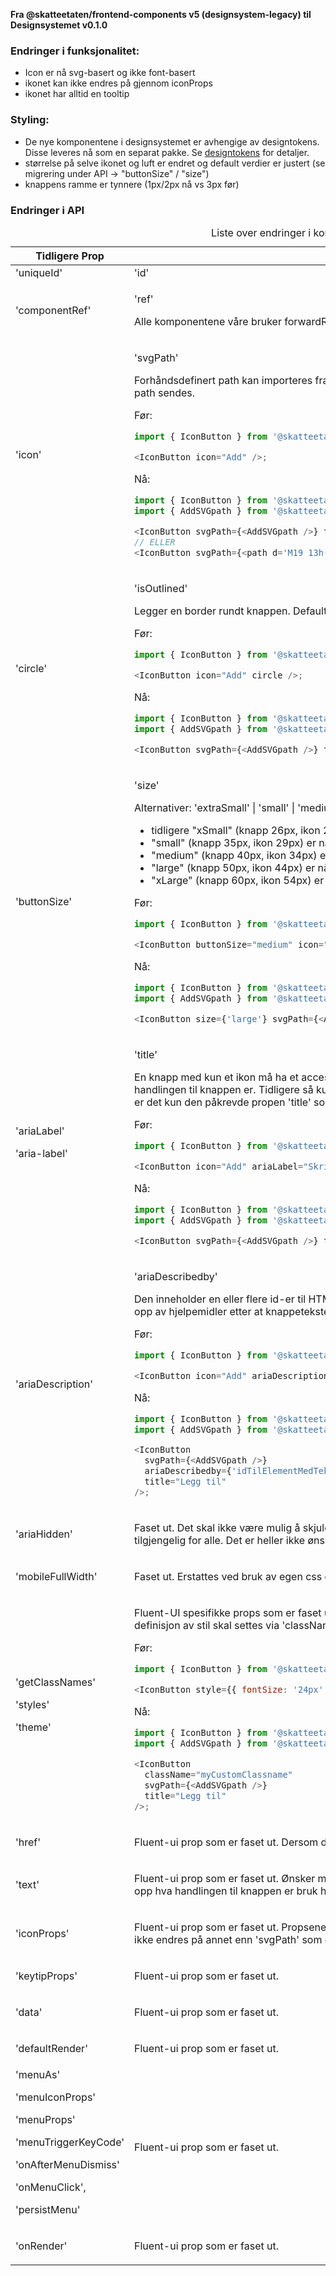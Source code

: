 **Fra @skatteetaten/frontend-components v5 (designsystem-legacy) til Designsystemet v0.1.0**

### Endringer i funksjonalitet:

- Icon er nå svg-basert og ikke font-basert
- ikonet kan ikke endres på gjennom iconProps
- ikonet har alltid en tooltip

### Styling:

- De nye komponentene i designsystemet er avhengige av designtokens. Disse leveres nå som en separat pakke. Se [designtokens](#section-designtokens-deprecated) for detaljer.
- størrelse på selve ikonet og luft er endret og default verdier er justert
  (se migrering under API → "buttonSize" / "size")
- knappens ramme er tynnere (1px/2px nå vs 3px før)

### Endringer i API

<div className="migration-tabell">
<table>
<caption>Liste over endringer i komponent-api'et</caption>
<thead><tr><th>Tidligere Prop</th><th>Alternativ</th></tr></thead>
<tbody>
<tr>
<td>'uniqueId'</td>
<td>'id'
</td>
</tr>
<tr>
<td>'componentRef'</td>
<td>

'ref'

Alle komponentene våre bruker forwardRef. For komponent sendes 'ref' til &lt;button&gt;-elementet.

</td>
</tr>
<tr>
<td>'icon'</td>
<td>

'svgPath'

Forhåndsdefinert path kan importeres fra @skatteetaten/ds-icons pakke. Alternativt kan custom path sendes.

Før:

```javascript static
import { IconButton } from '@skatteetaten/frontend-components/IconButton';

<IconButton icon="Add" />;
```

Nå:

```js static
import { IconButton } from '@skatteetaten/ds-buttons';
import { AddSVGpath } from '@skatteetaten/ds-icons';

<IconButton svgPath={<AddSVGpath />} title='Legg til' />
// ELLER
<IconButton svgPath={<path d='M19 13h-6v6h-2v-6H5v-2h6V5h2v6h6v2Z' />} title='Legg til' />
```

</td>
</tr>
<tr>
<td>'circle'</td>
<td>

'isOutlined'

Legger en border rundt knappen. Default er false.

Før:

```javascript static
import { IconButton } from '@skatteetaten/frontend-components/IconButton';

<IconButton icon="Add" circle />;
```

Nå:

```js static
import { IconButton } from '@skatteetaten/ds-buttons';
import { AddSVGpath } from '@skatteetaten/ds-icons';

<IconButton svgPath={<AddSVGpath />} title="Legg til" isOutlined />;
```

</td>
</tr>
<tr>
<td>'buttonSize'</td>
<td>

'size'

Alternativer: 'extraSmall' | 'small' | 'medium' | 'large'. 'medium' er default.

- tidligere "xSmall" (knapp 26px, ikon 20px) heter nå "extraSmall" (knapp 22px, ikon 16px).
- "small" (knapp 35px, ikon 29px) er nå 26px stor (ikon 16px).
- "medium" (knapp 40px, ikon 34px) er nå 32px stor (ikon 20px).
- "large" (knapp 50px, ikon 44px) er nå 44px stor (ikon 24px).
- "xLarge" (knapp 60px, ikon 54px) er faset ut.

Før:

```javascript static
import { IconButton } from '@skatteetaten/frontend-components/IconButton';

<IconButton buttonSize="medium" icon="Add" />;
```

Nå:

```js static
import { IconButton } from '@skatteetaten/ds-buttons';
import { AddSVGpath } from '@skatteetaten/ds-icons';

<IconButton size={'large'} svgPath={<AddSVGpath />} title="Legg til" />;
```

</td>
</tr>
<tr>
<td>'ariaLabel'

'aria-label'</td>

<td>

'title'

En knapp med kun et ikon må ha et accessible name slik at hjelpemidler kan lese opp hva handlingen til knappen er. Tidligere så kunne 'title' og/eller 'ariaLabel'/'aria-label' brukes, men nå er det kun den påkrevde propen 'title' som skal brukes fordi IconButton skal alltid ha en tooltip.

Før:

```javascript static
import { IconButton } from '@skatteetaten/frontend-components/IconButton';

<IconButton icon="Add" ariaLabel="Skriv ut" />;
```

Nå:

```js static
import { IconButton } from '@skatteetaten/ds-buttons';
import { AddSVGpath } from '@skatteetaten/ds-icons';

<IconButton svgPath={<AddSVGpath />} title={'Skriv ut'} />;
```

</td>
</tr>
<tr>
<td>'ariaDescription'</td>
<td>

'ariaDescribedby'

Den inneholder en eller flere id-er til HTML-elementer (som inneholder tekst hvor teksten blir lest opp av hjelpemidler etter at knappeteksten er lest opp).

Før:

```javascript static
import { IconButton } from '@skatteetaten/frontend-components/IconButton';

<IconButton icon="Add" ariaDescription="idTilElementMedTekst" />;
```

Nå:

```js static
import { IconButton } from '@skatteetaten/ds-buttons';
import { AddSVGpath } from '@skatteetaten/ds-icons';

<IconButton
  svgPath={<AddSVGpath />}
  ariaDescribedby={'idTilElementMedTekst'}
  title="Legg til"
/>;
```

</td>
</tr>
<tr>
<td>'ariaHidden'</td>
<td>

Faset ut. Det skal ikke være mulig å skjule knappen for hjelpemidler fordi knappen skal være tilgjengelig for alle. Det er heller ikke ønskelig å bruke aria-hidden på et fokuserbart element.

</td>
</tr>
<tr>
<td>'mobileFullWidth'</td>
<td>

Faset ut. Erstattes ved bruk av egen css gjennom 'className'.

</td>
</tr>
<tr>
<td>'getClassNames'

'styles'

'theme'</td>

<td>

Fluent-UI spesifikke props som er faset ut. Bruk 'className' for å style komponenten. All definisjon av stil skal settes via 'className'.

Før:

```javascript static
import { IconButton } from '@skatteetaten/frontend-components/IconButton';

<IconButton style={{ fontSize: '24px', color: '#1362ae' }} icon="Add" />;
```

Nå:

```js static
import { IconButton } from '@skatteetaten/ds-buttons';
import { AddSVGpath } from '@skatteetaten/ds-icons';

<IconButton
  className="myCustomClassname"
  svgPath={<AddSVGpath />}
  title="Legg til"
/>;
```

</td>
</tr>
<tr>
<td>'href'</td>
<td>

Fluent-ui prop som er faset ut. Dersom det er behov for 'href', se MegaButton eller Link.

</td>
</tr>
<tr>
<td>'text'</td>
<td>

Fluent-ui prop som er faset ut.
Ønsker man å gi et accessible name slik at hjelpemidler kan lese opp hva handlingen til knappen er bruk heller 'title'.

</td>
</tr>
<tr>
<td>'iconProps'</td>
<td>

Fluent-ui prop som er faset ut.
Propsene til Icon komponent er forhåndsdefinert i knappen og kan ikke endres på annet enn 'svgPath' som er eksponert.

</td>
</tr>
<tr>
<td>'keytipProps'</td>
<td>

Fluent-ui prop som er faset ut.

</td>
</tr>
<tr>
<td>'data'</td>
<td>

Fluent-ui prop som er faset ut.

</td>
</tr>
<tr>
<td>'defaultRender'</td>
<td>

Fluent-ui prop som er faset ut.

</td>
</tr>
<tr>
<td>'menuAs'

'menuIconProps'

'menuProps'

'menuTriggerKeyCode'

'onAfterMenuDismiss'

'onMenuClick',

'persistMenu'</td>

<td>

Fluent-ui prop som er faset ut.

</td>
</tr>
<tr>
<td>'onRender'</td>
<td>

Fluent-ui prop som er faset ut.

</td>
</tr>
</tbody>
</table>
</div>
